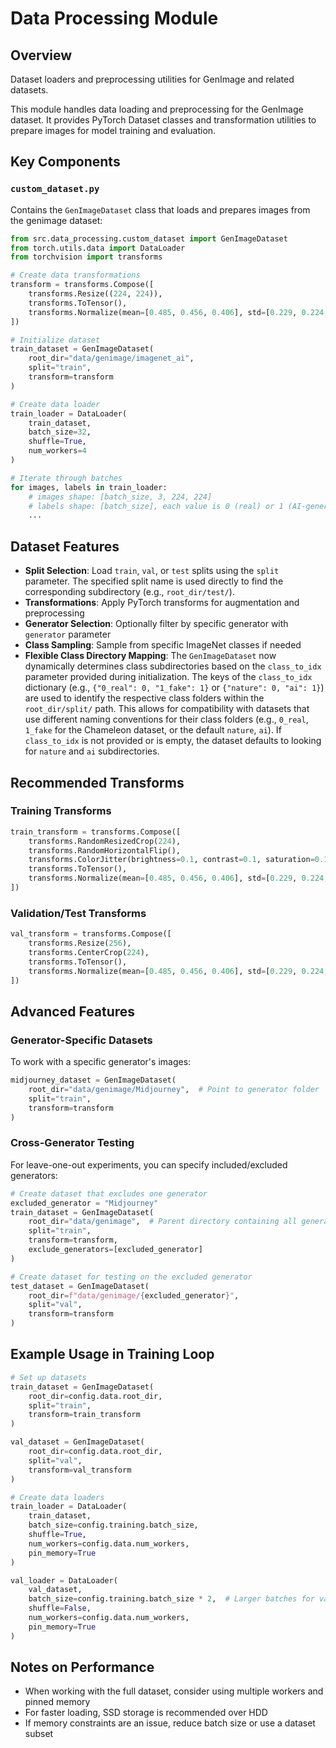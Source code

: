 # Data Processing Module

## Overview
Dataset loaders and preprocessing utilities for GenImage and related datasets.

This module handles data loading and preprocessing for the GenImage dataset. It provides PyTorch Dataset classes and transformation utilities to prepare images for model training and evaluation.

## Key Components

### `custom_dataset.py`

Contains the `GenImageDataset` class that loads and prepares images from the genimage dataset:

```python
from src.data_processing.custom_dataset import GenImageDataset
from torch.utils.data import DataLoader
from torchvision import transforms

# Create data transformations
transform = transforms.Compose([
    transforms.Resize((224, 224)),
    transforms.ToTensor(),
    transforms.Normalize(mean=[0.485, 0.456, 0.406], std=[0.229, 0.224, 0.225])
])

# Initialize dataset
train_dataset = GenImageDataset(
    root_dir="data/genimage/imagenet_ai",
    split="train",
    transform=transform
)

# Create data loader
train_loader = DataLoader(
    train_dataset,
    batch_size=32,
    shuffle=True,
    num_workers=4
)

# Iterate through batches
for images, labels in train_loader:
    # images shape: [batch_size, 3, 224, 224]
    # labels shape: [batch_size], each value is 0 (real) or 1 (AI-generated)
    ...
```

## Dataset Features

- **Split Selection**: Load `train`, `val`, or `test` splits using the `split` parameter. The specified split name is used directly to find the corresponding subdirectory (e.g., `root_dir/test/`).
- **Transformations**: Apply PyTorch transforms for augmentation and preprocessing
- **Generator Selection**: Optionally filter by specific generator with `generator` parameter
- **Class Sampling**: Sample from specific ImageNet classes if needed
- **Flexible Class Directory Mapping**: The `GenImageDataset` now dynamically determines class subdirectories based on the `class_to_idx` parameter provided during initialization. The keys of the `class_to_idx` dictionary (e.g., `{"0_real": 0, "1_fake": 1}` or `{"nature": 0, "ai": 1}`) are used to identify the respective class folders within the `root_dir/split/` path. This allows for compatibility with datasets that use different naming conventions for their class folders (e.g., `0_real`, `1_fake` for the Chameleon dataset, or the default `nature`, `ai`). If `class_to_idx` is not provided or is empty, the dataset defaults to looking for `nature` and `ai` subdirectories.

## Recommended Transforms

### Training Transforms

```python
train_transform = transforms.Compose([
    transforms.RandomResizedCrop(224),
    transforms.RandomHorizontalFlip(),
    transforms.ColorJitter(brightness=0.1, contrast=0.1, saturation=0.1),
    transforms.ToTensor(),
    transforms.Normalize(mean=[0.485, 0.456, 0.406], std=[0.229, 0.224, 0.225])
])
```

### Validation/Test Transforms

```python
val_transform = transforms.Compose([
    transforms.Resize(256),
    transforms.CenterCrop(224),
    transforms.ToTensor(),
    transforms.Normalize(mean=[0.485, 0.456, 0.406], std=[0.229, 0.224, 0.225])
])
```

## Advanced Features

### Generator-Specific Datasets

To work with a specific generator's images:

```python
midjourney_dataset = GenImageDataset(
    root_dir="data/genimage/Midjourney",  # Point to generator folder
    split="train",
    transform=transform
)
```

### Cross-Generator Testing

For leave-one-out experiments, you can specify included/excluded generators:

```python
# Create dataset that excludes one generator
excluded_generator = "Midjourney"
train_dataset = GenImageDataset(
    root_dir="data/genimage",  # Parent directory containing all generators
    split="train",
    transform=transform,
    exclude_generators=[excluded_generator]
)

# Create dataset for testing on the excluded generator
test_dataset = GenImageDataset(
    root_dir=f"data/genimage/{excluded_generator}",
    split="val",
    transform=transform
)
```

## Example Usage in Training Loop

```python
# Set up datasets
train_dataset = GenImageDataset(
    root_dir=config.data.root_dir,
    split="train",
    transform=train_transform
)

val_dataset = GenImageDataset(
    root_dir=config.data.root_dir,
    split="val",
    transform=val_transform
)

# Create data loaders
train_loader = DataLoader(
    train_dataset,
    batch_size=config.training.batch_size,
    shuffle=True,
    num_workers=config.data.num_workers,
    pin_memory=True
)

val_loader = DataLoader(
    val_dataset,
    batch_size=config.training.batch_size * 2,  # Larger batches for validation
    shuffle=False,
    num_workers=config.data.num_workers,
    pin_memory=True
)
```
## Notes on Performance

- When working with the full dataset, consider using multiple workers and pinned memory
- For faster loading, SSD storage is recommended over HDD
- If memory constraints are an issue, reduce batch size or use a dataset subset 
